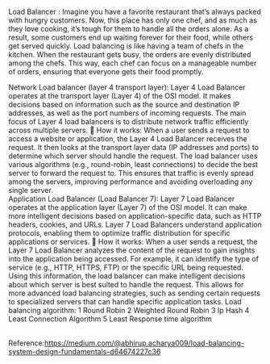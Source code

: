 Load Balancer : 
Imagine you have a favorite restaurant that’s always packed with hungry customers. Now, this place has only one chef, and as much as they love cooking, it’s tough for them to handle all the orders alone. As a result, some customers end up waiting forever for their food, while others get served quickly.
Load balancing is like having a team of chefs in the kitchen. When the restaurant gets busy, the orders are evenly distributed among the chefs. This way, each chef can focus on a manageable number of orders, ensuring that everyone gets their food promptly.


Network Load balancer (layer 4 transport layer):
Layer 4 Load Balancer operates at the transport layer (Layer 4) of the OSI model. It makes decisions based on information such as the source and destination IP addresses, as well as the port numbers of incoming requests. The main focus of Layer 4 load balancers is to distribute network traffic efficiently across multiple servers.
🔑 How it works:
When a user sends a request to access a website or application, the Layer 4 Load Balancer receives the request. It then looks at the transport layer data (IP addresses and ports) to determine which server should handle the request. The load balancer uses various algorithms (e.g., round-robin, least connections) to decide the best server to forward the request to. This ensures that traffic is evenly spread among the servers, improving performance and avoiding overloading any single server.
<br>
Application Load Balancer (Load Balancer 7):
Layer 7 Load Balancer operates at the application layer (Layer 7) of the OSI model. It can make more intelligent decisions based on application-specific data, such as HTTP headers, cookies, and URLs. Layer 7 Load Balancers understand application protocols, enabling them to optimize traffic distribution for specific applications or services.
🔑 How it works:
When a user sends a request, the Layer 7 Load Balancer analyzes the content of the request to gain insights into the application being accessed. For example, it can identify the type of service (e.g., HTTP, HTTPS, FTP) or the specific URL being requested. Using this information, the load balancer can make intelligent decisions about which server is best suited to handle the request. This allows for more advanced load balancing strategies, such as sending certain requests to specialized servers that can handle specific application tasks.
Load balancing algorithm:
1 Round Robin 
2 Weighted Round Robin
3 Ip Hash 
4 Least Connection Algorithm
5 Least Response time algorithm 

<br>Reference:https://medium.com/@abhirup.acharya009/load-balancing-system-design-fundamentals-d64674227c36
